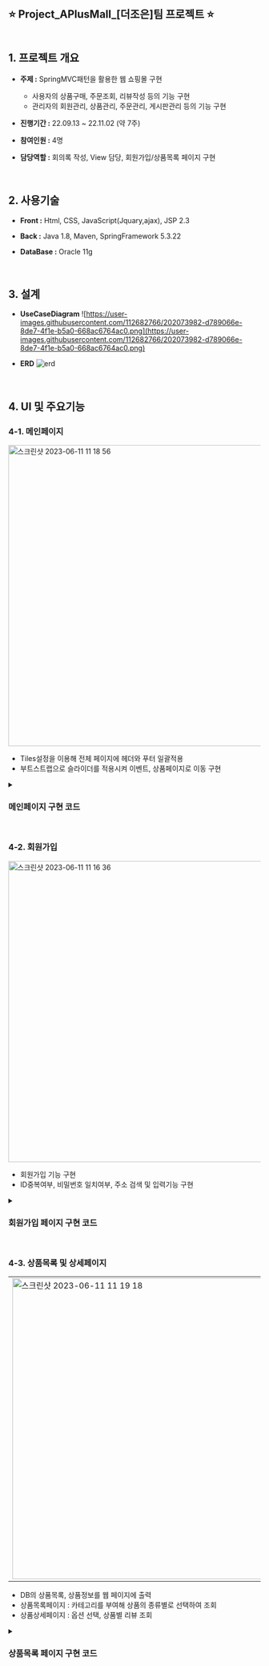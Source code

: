 ## ⭐ Project_APlusMall_[더조은]팀 프로젝트 ⭐ <br><br><br> 1. 프로젝트 개요

- **주제 :** SpringMVC패턴을 활용한 웹 쇼핑몰 구현

  - 사용자의 상품구매, 주문조회, 리뷰작성 등의 기능 구현
  - 관리자의 회원관리, 상품관리, 주문관리, 게시판관리 등의 기능 구현

- **진행기간 :** 22.09.13 ~ 22.11.02 (약 7주)

- **참여인원 :** 4명

- **담당역할 :** 회의록 작성, View 담당, 회원가입/상품목록 페이지 구현

<br>

## 2. 사용기술

- **Front :** Html, CSS, JavaScript(Jquary,ajax), JSP 2.3

- **Back :** Java 1.8, Maven, SpringFramework 5.3.22

- **DataBase :** Oracle 11g

<br>

## 3. 설계

- **UseCaseDiagram**
![https://user-images.githubusercontent.com/112682766/202073982-d789066e-8de7-4f1e-b5a0-668ac6764ac0.png](https://user-images.githubusercontent.com/112682766/202073982-d789066e-8de7-4f1e-b5a0-668ac6764ac0.png)

- **ERD**
![erd](https://user-images.githubusercontent.com/112682766/204685853-c14204eb-72c8-434f-9de2-8f79a9048d2d.png)

<br>

## 4. UI 및 주요기능

### 4-1. 메인페이지

<img width="600" alt="스크린샷 2023-06-11 11 18 56" src="https://github.com/Choi9088/Project_APlusMall_2022/assets/132661247/145c4fef-7db5-42e1-a410-cf3030c4a02a">

- Tiles설정을 이용해 전체 페이지에 헤더와 푸터 일괄적용
- 부트스트랩으로 슬라이더를 적용시켜 이벤트, 상품페이지로 이동 구현

<details><summary><h3> 메인페이지 구현 코드</h3></summary>
<p>

#### .jsp
```ruby
   
```

</p>
</details>

<br>

### 4-2. 회원가입

<img width="600" alt="스크린샷 2023-06-11 11 16 36" src="https://github.com/Choi9088/Project_APlusMall_2022/assets/132661247/c40036b5-9a88-4991-9321-2543d7394e97">


- 회원가입 기능 구현
- ID중복여부, 비밀번호 일치여부, 주소 검색 및 입력기능 구현

<details><summary><h3> 회원가입 페이지 구현 코드</h3></summary>
<p>

#### (1-1)join.jsp(body)
```html
<%@ page language="java" contentType="text/html; charset=UTF-8" pageEncoding="UTF-8"%>

<!DOCTYPE html>
<html>

<head>
  (...)
</head>

<body>
	<!-- wrapper : 화면 전체랩 -->
	<div class="wrap">
		<!-- form -->
		<form id="join_form" method="post">

			<!-- 아이디 -->
			<div>
				<div class="sub_title">아이디</div>
				
				<input class="id_input" name="id" id="id" placeholder="아이디">
				
				<span class="id_input_re_1">사용 가능한 아이디입니다.</span> 
				<span class="id_input_re_2">아이디가 이미 존재합니다.</span>
			</div>

			<!-- 비밀번호 -->
			<div>
				<div class="sub_title">비밀번호</div>
				
				<input class="pw_input" type="password" id="pw" name="pw" placeholder="비밀번호"/> 
				<input class="pwck_input" type="password" id="pwcheck" placeholder="비밀번호 확인"/>
				
				<div>
					<!-- 비밀번호 일치여부 확인 -->
					<font id="chkNotice" size="3"></font>
				</div>
			</div>

			<!-- 이름 -->
			<div>
				<div class="sub_title">이름</div>
				<input class="user_input" id ="name" name="name" placeholder="이름">
			</div>

			<!-- 전화번호 -->
			<div>
				<div class="sub_title">전화번호</div>
				<input class="mobile_input" id="mobile" name="mobile" placeholder="전화번호">
			</div>

			<!-- 이메일 전체영역 -->
			<div>
				<div class="sub_title">이메일</div>

				<div class="mail_input_box">
					<input class="mail_input"id="email" name="email" placeholder="이메일">
				</div>

				<div class="mail_check_input_box" id="mail_check_input_box_false">
					<input class="mail_check_input" disabled="disabled" id ="mail_check" placeholder="이메일 인증번호">
				</div>
				<div class="mail_check_button">인증번호 전송</div>
				<div class="clearfix"></div>
				<span id="mail_check_input_box_warn"></span>
			</div>

			<!-- 주소 전체영역 -->
			<div>
				<div class="sub_title">주소</div>
				<div class="address_input_1_box">
					<input class="address_input_1" name="postcode" id="postcode" readonly="readonly"
						placeholder="우편번호">
				</div>
				<div class="address_button" onclick="execution_daum_address()">주소찾기</div>
				<div class="clearfix"></div>
				<input class="address_input_2" name="address" readonly="readonly" placeholder="주소"> 
				<input class="address_input_3" name="addressDetail" id="addressDetail" placeholder="상세주소">
			</div>

			<!-- 가입하기 버튼 -->
			<input type="button" class="join_button" value="가입하기">

		</form>
		<!-- form 끝 -->
	</div>
	<!-- 화면 전체랩 끝 -->

</body>
</html>
```

#### (1-2)join.jsp(script)  
```html
<script>
//1. 회원가입 버튼 동작
$(function() { //기존 $(document).ready(function(){ 의 단순버전
	// 회원가입 버튼, 공란 확인
	$(".join_button").click(function() { //이름이 join_button인 클래스를 클릭하면 아래 코드가 실행된다.
		//ID 공백확인
		if ($("#id").val() == "") { //id가 'id'인 항목의 값이 ""(공백)인 경우 
			alert("아이디를 입력해주세요"); // "아이디를 입력해주세요" 라는 경고창이 뜨고
			$("#id").focus(); //id 항목으로 포커스가 이동한다.
			//PW 공백, 일치여부 확인
		} else if ($("#pw").val() == "") {
			alert("비밀번호를 입력해주세요");
			$("#pw").focus();
		} else if ($("#pwcheck").val() == "") {
			alert("비밀번호 확인 입력해주세요");
			$("#pwcheck").focus();
		} else if ($("#pwcheck").val() != $('#pw').val()) {
			alert("비밀번호가 일치하지 않음");
			$("#pwcheck").focus();
			//이름 공백확인
		} else if ($("#name").val() == "") {
			alert("이름 입력해주세요");
			$("#name").focus();
			//휴대폰번호 공백확인
		} else if ($("#mobile").val() == "") {
			alert("휴대폰번호를 입력해주세요");
			$("#mobile").focus();
			//이메일 공백, 인증번호 공백, 일치여부 확인
		} else if ($("#email").val() == "") {
			alert("이메일을 입력해주세요");
			$("#email").focus(); 
		}/* 이메일 인증 잠시 주석처리
      else if ($("#mail_check").val() == "") {
			alert("이메일 인증번호를 입력해주세요");
			$("#postcode").focus();
		} else if ($("#mail_check").val() != code) {
			alert("인증번호를 다시확인해주세요 ");
			$("#mail_check").focus();
		}*/
			//주소 공백확인
		else if ($("#postcode").val() == "") {
			alert("주소 입력해주세요");
			$("#postcode").focus();
		} else if ($("#addressDetail").val() == "") {
			alert("상세주소를 입력해주세요");
			$("#postcode").focus();
			//이상없을경우 회원가입 진행(/joinAction)
		} else {
			$("#join_form").attr("action", "/joinAction").submit();
		}
	})
})
//1. 회원가입 버튼 끝

//2. id 중복검사
$('.id_input').on("change keyup paste input",function() { //id가 'id_input'인 값을 사용할거야
	var id = $('.id_input').val(); //id 변수로 id_input에 입력된 값을 선언
	var data = { id : id } // 이게 뭔지 모르겠ㅇ...id값으로 id를 받는다는거같은데 json 방식인건
	
	if (id == "") { //id에 입력된 값이 없는경우 
		$('.id_input_re_1').css("display", "none"); //id_input_re_1에 해당하는 항목을 안 보이게 한다
		$('.id_input_re_2').css("display", "none"); //id_input_re_2에 해당하는 항목을 안 보이게 한다
	} else { //id에 입력된 값이 있으면
		$.ajax({ 
			type : "post", //전송은 post방식으로 
			url : "/memberIdChk", //Controller에서 memberIdChk메소드를 찾아 실행한다.
			data : data, 
			success : function(result) { //Controller실행결과(return)가 result로 전달되어 아래 코드로 넘어간다.
				//console.log("확인 : " + result);
				if (result != 'fail') { //return값이 fail 인 경우
					$('.id_input_re_1').css("display", "inline-block"); 
					$('.id_input_re_2').css("display", "none"); //얘를 안 하니까 두 문구가 같이뜨네요?
				} else { //return 값이 success인 경우 
					$('.id_input_re_2').css("display", "inline-block");
					$('.id_input_re_1').css("display", "none");
				}
			}
		}); // ajax 끝
	}
})
//2. id 중복검사 끝

//3. 비밀번호 일치 여부
$(function() {
	$('#pw').keyup(function() {
		$('#chkNotice').html('');
	});	
	$('#pwcheck').keyup(function() {
		if ($('#pw').val() != $('#pwcheck').val()) {
			$('#chkNotice').html('비밀번호 일치하지 않음').attr('color', 'red');
		} else {
			$('#chkNotice').html('비밀번호 일치함').attr('color', 'green');
		}
	});
});
//3. 비밀번호 일치 여부 끝
</script>
```
#### (2)MemberController.java
```java
package com.aplus.controller;

import java.util.Random;

import javax.mail.internet.MimeMessage;

import org.slf4j.Logger;
import org.slf4j.LoggerFactory;
import org.springframework.beans.factory.annotation.Autowired;
import org.springframework.mail.javamail.JavaMailSender;
import org.springframework.mail.javamail.MimeMessageHelper;
import org.springframework.stereotype.Controller;
import org.springframework.web.bind.annotation.RequestMapping;
import org.springframework.web.bind.annotation.RequestMethod;
import org.springframework.web.bind.annotation.ResponseBody;

import com.aplus.model.MemberVO;
import com.aplus.service.MemberService;

@Controller
public class MemberController {

	private static final Logger logger = LoggerFactory.getLogger(MemberController.class);

	@Autowired
	private MemberService memberService;

	@Autowired
	private JavaMailSender mailSender;

	/* 회원가입 실행 */
	@RequestMapping(value = "/joinAction", method = RequestMethod.POST)
	public String joinPost(MemberVO member) throws Exception {
  
		/* 회원가입 서비스 실행 */
		memberService.memberJoin(member);

		logger.info(">>>>>>>>>>>>>>>>>>>>>>>>>>>>>>>>>>> 회원가입 성공");

		return "redirect:/main";
	}

	/* 아이디 중복 검사 */
	@RequestMapping(value = "/memberIdChk", method = RequestMethod.POST)
	@ResponseBody
	public String memberIdChkPOST(String id) throws Exception {

		logger.info(">>>>>>>>>>>>>>>>>>>>>>>>>>>>>>>>>> memberIdChk 진입");
		
		logger.info("vo 진입" + id);
		int result = memberService.idCheck(id);

		logger.info("결과값 : " + result);

		if (result != 0) {
			return "fail"; /* 중복아이디가 존재하면 fail */
		} else {
			return "success"; /* 중복아이디가 존재하지 않는다면 success */
		}
	}
}
```
#### (3)MemberServiceImpl.java
```java
package com.aplus.service;

import java.io.PrintWriter;

import javax.servlet.http.HttpServletResponse;
import javax.servlet.http.HttpSession;

import org.slf4j.Logger;
import org.slf4j.LoggerFactory;
import org.springframework.beans.factory.annotation.Autowired;
import org.springframework.stereotype.Service;

import com.aplus.controller.LoginController;
import com.aplus.dao.MemberDAO;
import com.aplus.model.MemberVO;

@Service
public class MemberServiceImpl implements MemberService {
	private static final Logger logger = LoggerFactory.getLogger(LoginController.class);

	@Autowired
	MemberDAO dao;

	/* 회원가입 */
	@Override
	public void memberJoin(MemberVO member) throws Exception {
		dao.memberJoin(member);
	}

	/* 아이디 중복 검사 */
	@Override
	public int idCheck(String id) throws Exception {
		return dao.idCheck(id);
	}
}
```  

#### (4)MemberDAOImpl.java
```java
package com.aplus.dao;

import org.apache.ibatis.session.SqlSession;
import org.springframework.beans.factory.annotation.Autowired;
import org.springframework.stereotype.Repository;

import com.aplus.model.MemberVO;

@Repository
public class MemberDAOimpl implements MemberDAO {
	@Autowired
	SqlSession sql;

	/* 회원가입 */
	@Override
	public void memberJoin(MemberVO member) throws Exception {
		sql.insert("mapper.Member_SQL.memberJoin", member);
	}

	/* 아이디 중복 검사 */
	@Override
	public int idCheck(String id) throws Exception {
		int result = sql.selectOne("mapper.Member_SQL.idCheck", id);
		return result;
	}
}
```  

#### (5)Member_SQL.xml
```xml
<?xml version="1.0" encoding="UTF-8"?>
<!DOCTYPE mapper
  PUBLIC "-//mybatis.org//DTD Mapper 3.0//EN"
  "http://mybatis.org/dtd/mybatis-3-mapper.dtd">
<mapper namespace="mapper.Member_SQL">

	<!-- 회원가입 -->
	<insert id="memberJoin">
		insert into member values(#{id},
		#{name}, #{pw},
		#{email},#{mobile}, #{postcode},
		#{address}, #{addressDetail}, 0,
		sysdate, 5000000, 0 )
	</insert>

	<!-- 아이디 중복검사 -->
	<select id="idCheck" resultType="int">
		SELECT count(id)
		FROM member
		WHERE
		id = #{id}
	</select>
</mapper>
```  
</p>
</details>

<br>

### 4-3. 상품목록 및 상세페이지

<table>
  <tr>
    <td>
      <img width="600" alt="스크린샷 2023-06-11 11 19 18" src="https://github.com/Choi9088/Project_APlusMall_2022/assets/132661247/eb2470e0-3707-4085-a180-4014dad004c9">
    </td>
    <td>
      <img width="600" alt="스크린샷 2023-06-11 11 19 37" src="https://github.com/Choi9088/Project_APlusMall_2022/assets/132661247/bbe40aca-bedf-4b7c-bab2-ec5266b7082a">
    </td>
  <tr>
</table>

- DB의 상품목록, 상품정보를 웹 페이지에 출력
- 상품목록페이지 : 카테고리를 부여해 상품의 종류별로 선택하여 조회
- 상품상세페이지 : 옵션 선택, 상품별 리뷰 조회

<details>
<summary><h3> 상품목록 페이지 구현 코드</h3></summary>
<p>

#### (1-1)item.jsp(body)
```html
```
</p>
</details>
